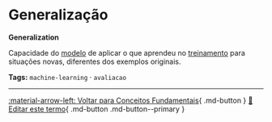 # Generalização

**Generalization**

Capacidade do [modelo](../conceitos-fundamentais/modelo.md) de aplicar o que aprendeu no [treinamento](../conceitos-fundamentais/treinamento.md) para situações novas, diferentes dos exemplos originais.


**Tags:** `machine-learning` · `avaliacao`

---

[:material-arrow-left: Voltar para Conceitos Fundamentais](index.md){ .md-button }
[📝 Editar este termo](https://github.com/seu-usuario/glossario-ia/edit/main/glossario.yaml){ .md-button .md-button--primary }

